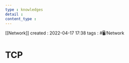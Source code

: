 ```yaml
---
type : knowledges
detail : 
content_type :
---
```


[[Network]]
created : 2022-04-17 17:38
tags : #🖥️/Network 

# TCP
